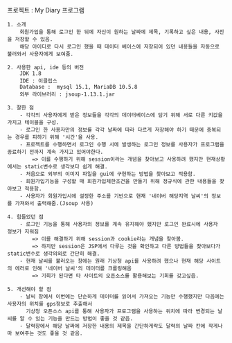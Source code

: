 프로젝트 : My Diary 프로그램

	1. 소개
		회원가입을 통해 로그인 한 뒤에 자신이 원하는 날짜에 제목, 기록하고 싶은 내용, 사진을 저장할 수 있음.
		해당 아이디로 다시 로그인 했을 때 데이터 베이스에 저장되어 있던 내용들을 자동으로 불러와서 사용자에게 보여줌.

	2. 사용한 api, ide 등의 버전
		JDK 1.8
		IDE : 이클립스
		Database :  mysql 15.1, MariaDB 10.5.8
		외부 라이브러리 : jsoup-1.13.1.jar

	3. 잘한 점
		- 각각의 사용자에게 받은 정보들을 각각의 데이터베이스에 담기 위해 서로 다른 키값을 가지고 테이블을 구성.
		- 로그인 한 사용자만의 정보를 각각 날짜에 따라 다르게 저장해야 하기 때문에 중복되는 경우를 피하기 위해 '시간'을 사용.
		- 프로젝트를 수행하면서 로그인 수행 시에 발생하는 로그인 정보를 사용자가 프로그램을 종료하기 전까지 계속 가지고 있어야한다.
			=> 이를 수행하기 위해 session이라는 개념을 찾아보고 사용하려 했지만 현재상황에서는 static변수로 생각보다 쉽게 해결.
		- 처음으로 외부의 이미지 파일을 gui에 구현하는 방법을 찾아보고 적용함.
		- 회원가입기능을 구성할 때 회원가입제한조건을 만들기 위해 정규식에 관한 내용들을 찾아보고 적용함.
		- 사용자가 회원가입시에 설정한 주소를 기반으로 현재 '네이버 해당지역 날씨'의 정보를 가져와서 출력해줌.(Jsoup 사용)
		
	4. 힘들었던 점
		- 로그인 기능을 통해 사용자의 정보를 계속 유지해야 했지만 로그인 완료시에 사용자 정보가 지워짐
			=> 이를 해결하기 위해 session과 cookie라는 개념을 찾아봄.
			=> 하지만 session은 JSP에서 다루는 것을 확인하고 다른 방법들을 찾아보다가 static변수로 생각의외로 간단히 해결.
		- 현재 날씨를 불러오는 창에는 원래 기상청 api를 사용하려 했으나 현재 해당 사이트의 에러로 인해 '네이버 날씨'의 데이터를 크롤링해옴
			=> 기회가 된다면 타 사이트의 오픈소스를 활용해보는 기회를 갖고싶음.

	5. 개선해야 할 점
		- 날씨 창에서 이번에는 단순하게 데이터를 읽어서 가져오는 기능만 수행했지만 다음에는 사용자의 위치를 gps정보로 추출해서 
		  기상청 오픈소스 api를 통해 사용자가 프로그램을 사용하는 위치에 따라 변경되는 날씨를 알 수 있는 기능을 만드는 방법이 좋을 것 같음.
		- 달력창에서 해당 날짜에 저장한 내용의 제목을 간단하게락도 달력의 날짜 칸에 작게나마 보여주는 것도 좋을 것 같음.
